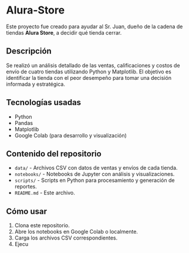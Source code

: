 # Alura-Store

Este proyecto fue creado para ayudar al Sr. Juan, dueño de la cadena de tiendas **Alura Store**, a decidir qué tienda cerrar.

## Descripción

Se realizó un análisis detallado de las ventas, calificaciones y costos de envío de cuatro tiendas utilizando Python y Matplotlib. El objetivo es identificar la tienda con el peor desempeño para tomar una decisión informada y estratégica.

## Tecnologías usadas

- Python  
- Pandas  
- Matplotlib  
- Google Colab (para desarrollo y visualización)

## Contenido del repositorio

- `data/` - Archivos CSV con datos de ventas y envíos de cada tienda.  
- `notebooks/` - Notebooks de Jupyter con análisis y visualizaciones.  
- `scripts/` - Scripts en Python para procesamiento y generación de reportes.  
- `README.md` - Este archivo.

## Cómo usar

1. Clona este repositorio.  
2. Abre los notebooks en Google Colab o localmente.  
3. Carga los archivos CSV correspondientes.  
4. Ejecu
